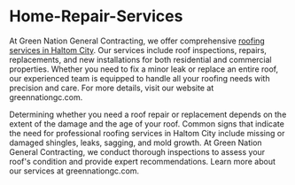 # Home-Repair-Services

At Green Nation General Contracting, we offer comprehensive [roofing services in Haltom City](https://greennationgc.com/). Our services include roof inspections, repairs, replacements, and new installations for both residential and commercial properties. Whether you need to fix a minor leak or replace an entire roof, our experienced team is equipped to handle all your roofing needs with precision and care. For more details, visit our website at greennationgc.com.

Determining whether you need a roof repair or replacement depends on the extent of the damage and the age of your roof. Common signs that indicate the need for professional roofing services in Haltom City include missing or damaged shingles, leaks, sagging, and mold growth. At Green Nation General Contracting, we conduct thorough inspections to assess your roof's condition and provide expert recommendations. Learn more about our services at greennationgc.com.
